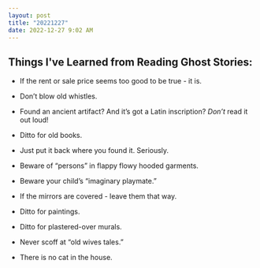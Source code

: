 ```yaml
---
layout: post
title: "20221227"
date: 2022-12-27 9:02 AM
---
```


## Things I've Learned from Reading Ghost Stories:

* If the rent or sale price seems too good to be true - it is.

* Don’t blow old whistles.

* Found an ancient artifact? And it’s got a Latin inscription? _Don’t_ read it out loud!

* Ditto for old books.

* Just put it back where you found it. Seriously.

* Beware of “persons” in flappy flowy hooded garments.

* Beware your child’s “imaginary playmate.”

* If the mirrors are covered - leave them that way.

* Ditto for paintings.

* Ditto for plastered-over murals.

* Never scoff at “old wives tales.”

* There is no cat in the house.


